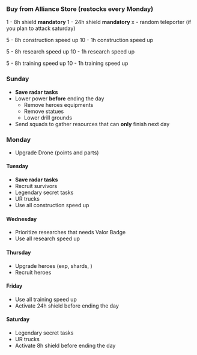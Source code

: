 ### Buy from Alliance Store (restocks every Monday) 
1 - 8h shield **mandatory**
1 - 24h shield **mandatory**
x - random teleporter (if you plan to attack saturday)

5 - 8h construction speed up
10 - 1h construction speed up

5 - 8h research speed up
10 - 1h research speed up

5 - 8h training speed up
10 - 1h training speed up

### Sunday
 - **Save radar tasks**
 - Lower power **before** ending the day
    - Remove heroes equipments
    - Remove statues
    - Lower drill grounds
- Send squads to gather resources that can **only** finish next day 

### Monday
 - Upgrade Drone (points and parts)

#### Tuesday
 - **Save radar tasks**
 - Recruit survivors
 - Legendary secret tasks
 - UR trucks
 - Use all construction speed up
 

#### Wednesday
 - Prioritize researches that needs Valor Badge
 - Use all research speed up

#### Thursday
 - Upgrade heroes (exp, shards, )
 - Recruit heroes

#### Friday 
 - Use all training speed up
 - Activate 24h shield before ending the day

 #### Saturday
- Legendary secret tasks
- UR trucks
- Activate 8h shield before ending the day

